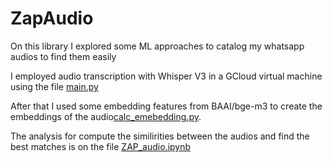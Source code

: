 # ZapAudio

On this library I explored some ML approaches to catalog my whatsapp audios to find them easily

I employed audio transcription with Whisper V3 in a GCloud virtual machine using the file [main.py](main.py)

After that I used some embedding features from BAAI/bge-m3 to create the embeddings of the audio[calc_emebedding.py](calc_embedding.py).

The analysis for compute the similirities between the audios and find the best matches is on the file [ZAP_audio.ipynb](ZAP_audio.ipynb)
